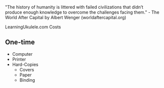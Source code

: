 "The history of humanity is littered with failed civilizations that didn’t produce enough knowledge to overcome the challenges facing them." - The World After Capital by Albert Wenger (worldaftercapital.org)

LearningUkulele.com Costs

## One-time
- Computer
- Printer
- Hard-Copies
    - Covers
    - Paper
    - Binding 
